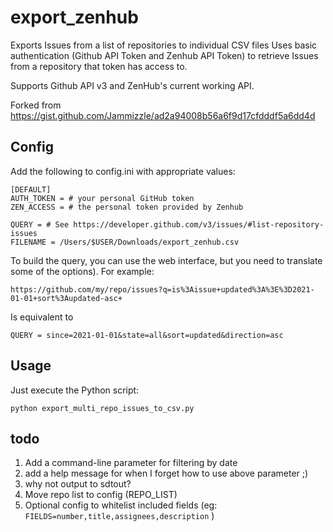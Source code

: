 # export_zenhub
Exports Issues from a list of repositories to individual CSV files
Uses basic authentication (Github API Token and Zenhub API Token)
to retrieve Issues from a repository that token has access to.

Supports Github API v3 and ZenHub's current working API.

Forked from https://gist.github.com/Jammizzle/ad2a94008b56a6f9d17cfdddf5a6dd4d

## Config
Add the following to config.ini with appropriate values:
```
[DEFAULT]
AUTH_TOKEN = # your personal GitHub token
ZEN_ACCESS = # the personal token provided by Zenhub

QUERY = # See https://developer.github.com/v3/issues/#list-repository-issues
FILENAME = /Users/$USER/Downloads/export_zenhub.csv
```

To build the query, you can use the web interface, but you need to translate some of the options). For example:

`https://github.com/my/repo/issues?q=is%3Aissue+updated%3A%3E%3D2021-01-01+sort%3Aupdated-asc+`

Is equivalent to

`QUERY = since=2021-01-01&state=all&sort=updated&direction=asc`

## Usage

Just execute the Python script:
```
python export_multi_repo_issues_to_csv.py
```

## todo
1. Add a command-line parameter for filtering by date
2. add a help message for when I forget how to use above parameter ;)
4. why not output to sdtout?
5. Move repo list to config (REPO_LIST)
6. Optional config to whitelist included fields (eg: `FIELDS=number,title,assignees,description` )

